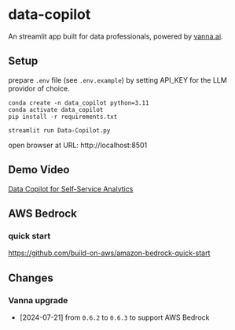 # data-copilot

An streamlit app built for data professionals, powered by [vanna.ai](https://github.com/vanna-ai).

## Setup

prepare `.env` file (see `.env.example`) by setting API_KEY for the LLM providor of choice.

```
conda create -n data_copilot python=3.11
conda activate data_copilot
pip install -r requirements.txt 

streamlit run Data-Copilot.py
```

open browser at URL: http://localhost:8501

## Demo Video

[Data Copilot for Self-Service Analytics](https://www.youtube.com/watch?v=RKSlUAFmbaM)


## AWS Bedrock

### quick start
https://github.com/build-on-aws/amazon-bedrock-quick-start


## Changes

### Vanna upgrade
- [2024-07-21] from `0.6.2` to `0.6.3` to support AWS Bedrock